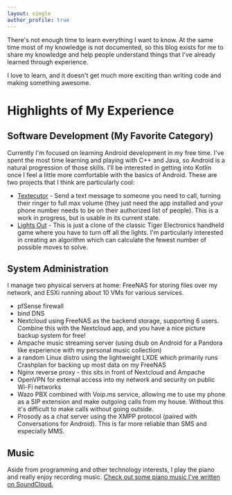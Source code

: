 ```yaml
---
layout: single
author_profile: true
---
```


There's not enough time to learn everything I want to know. At the same time most of my knowledge is not documented, so this blog exists for me to share my knowledge and help people understand things that I've already learned through experience.

I love to learn, and it doesn't get much more exciting than writing code and making something awesome.

Highlights of My Experience
===

Software Development (My Favorite Category)
---
Currently I'm focused on learning Android development in my free time. I've spent the most time learning and playing with C++ and Java, so Android is a natural progression of those skills. I'll be interested in getting into Kotlin once I feel a little more comfortable with the basics of Android. These are two projects that I think are particularly cool:
- [Textecutor](https://github.com/linucksrox/Textecutor) - Send a text message to someone you need to call, turning their ringer to full max volume (they just need the app installed and your phone number needs to be on their authorized list of people). This is a work in progress, but is usable in its current state.
- [Lights Out](https://github.com/linucksrox/AndroidLogicPuzzle) - This is just a clone of the classic Tiger Electronics handheld game where you have to turn off all the lights. I'm particularly interested in creating an algorithm which can calculate the fewest number of possible moves to solve.

System Administration
---
I manage two physical servers at home: FreeNAS for storing files over my network, and ESXi running about 10 VMs for various services.
- pfSense firewall
- bind DNS
- Nextcloud using FreeNAS as the backend storage, supporting 6 users. Combine this with the Nextcloud app, and you have a nice picture backup system for free!
- Ampache music streaming server (using dsub on Android for a Pandora like experience with my personal music collection)
- a random Linux distro using the lightweight LXDE which primarily runs Crashplan for backing up most data on my FreeNAS
- Nginx reverse proxy - this sits in front of Nextcloud and Ampache
- OpenVPN for external access into my network and security on public Wi-Fi networks
- Wazo PBX combined with Voip.ms service, allowing me to use my phone as a SIP extension and make outgoing calls from my house. Without this it's difficult to make calls without going outside.
- Prosody as a chat server using the XMPP protocol (paired with Conversations for Android). This is far more reliable than SMS and especially MMS.

Music
---
Aside from programming and other technology interests, I play the piano and really enjoy recording music. [Check out some piano music I've written on SoundCloud.](https://soundcloud.com/linucksrox)
